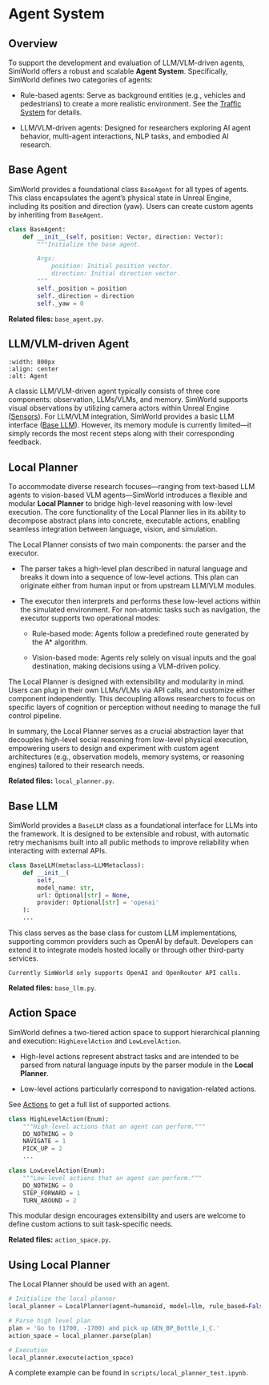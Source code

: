 # Agent System

## Overview
To support the development and evaluation of LLM/VLM-driven agents, SimWorld offers a robust and scalable **Agent System**. Specifically, SimWorld defines two categories of agents:
+ Rule-based agents: Serve as background entities (e.g., vehicles and pedestrians) to create a more realistic environment. See the [Traffic System](traffic_system.md) for details.

+ LLM/VLM-driven agents: Designed for researchers exploring AI agent behavior, multi-agent interactions, NLP tasks, and embodied AI research.

## Base Agent
SimWorld provides a foundational class `BaseAgent` for all types of agents. This class encapsulates the agent’s physical state in Unreal Engine, including its position and direction (yaw). Users can create custom agents by inheriting from `BaseAgent`.
```python
class BaseAgent:
    def __init__(self, position: Vector, direction: Vector):
        """Initialize the base agent.

        Args:
            position: Initial position vector.
            direction: Initial direction vector.
        """
        self._position = position
        self._direction = direction
        self._yaw = 0
```

**Related files:** `base_agent.py`.

## LLM/VLM-driven Agent
```{image} ../assets/agent_system.png
:width: 800px
:align: center
:alt: Agent 
```
A classic LLM/VLM-driven agent typically consists of three core components: observation, LLMs/VLMs, and memory. SimWorld supports visual observations by utilizing camera actors within Unreal Engine ([Sensors](ue_detail.md#sensors)). For LLM/VLM integration, SimWorld provides a basic LLM interface ([Base LLM](#base-llm)). However, its memory module is currently limited—it simply records the most recent steps along with their corresponding feedback.

## Local Planner
To accommodate diverse research focuses—ranging from text-based LLM agents to vision-based VLM agents—SimWorld introduces a flexible and modular **Local Planner** to bridge high-level reasoning with low-level execution. The core functionality of the Local Planner lies in its ability to decompose abstract plans into concrete, executable actions, enabling seamless integration between language, vision, and simulation.

The Local Planner consists of two main components: the parser and the executor.

+ The parser takes a high-level plan described in natural language and breaks it down into a sequence of low-level actions. This plan can originate either from human input or from upstream LLM/VLM modules.

+ The executor then interprets and performs these low-level actions within the simulated environment. For non-atomic tasks such as navigation, the executor supports two operational modes:

    + Rule-based mode: Agents follow a predefined route generated by the A* algorithm.

    + Vision-based mode: Agents rely solely on visual inputs and the goal destination, making decisions using a VLM-driven policy.

The Local Planner is designed with extensibility and modularity in mind. Users can plug in their own LLMs/VLMs via API calls, and customize either component independently. This decoupling allows researchers to focus on specific layers of cognition or perception without needing to manage the full control pipeline.

In summary, the Local Planner serves as a crucial abstraction layer that decouples high-level social reasoning from low-level physical execution, empowering users to design and experiment with custom agent architectures (e.g., observation models, memory systems, or reasoning engines) tailored to their research needs.

**Related files:** `local_planner.py`.

## Base LLM
SimWorld provides a `BaseLLM` class as a foundational interface for LLMs into the framework. It is designed to be extensible and robust, with automatic retry mechanisms built into all public methods to improve reliability when interacting with external APIs.

```python
class BaseLLM(metaclass=LLMMetaclass):
    def __init__(
        self,
        model_name: str,
        url: Optional[str] = None,
        provider: Optional[str] = 'openai'
    ):
    ...
```

This class serves as the base class for custom LLM implementations, supporting common providers such as OpenAI by default. Developers can extend it to integrate models hosted locally or through other third-party services.

```{note}
Currently SimWorld only supports OpenAI and OpenRouter API calls.
```

**Related files:** `base_llm.py`.

## Action Space
SimWorld defines a two-tiered action space to support hierarchical planning and execution: `HighLevelAction` and `LowLevelAction`.
+ High-level actions represent abstract tasks and are intended to be parsed from natural language inputs by the parser module in the **Local Planner**.

+ Low-level actions particularly correspond to navigation-related actions.

See [Actions](ue_detail.md#actions) to get a full list of supported actions.

```python
class HighLevelAction(Enum):
    """High-level actions that an agent can perform."""
    DO_NOTHING = 0
    NAVIGATE = 1
    PICK_UP = 2
    ...

class LowLevelAction(Enum):
    """Low-level actions that an agent can perform."""
    DO_NOTHING = 0
    STEP_FORWARD = 1
    TURN_AROUND = 2
```

This modular design encourages extensibility and users are welcome to define custom actions to suit task-specific needs.

**Related files:** `action_space.py`.

## Using Local Planner
The Local Planner should be used with an agent.
```python
# Initialize the local planner
local_planner = LocalPlanner(agent=humanoid, model=llm, rule_based=False)
```
```python
# Parse high level plan
plan = 'Go to (1700, -1700) and pick up GEN_BP_Bottle_1_C.'
action_space = local_planner.parse(plan)
```
```python
# Execution
local_planner.execute(action_space)
```

A complete example can be found in `scripts/local_planner_test.ipynb`.
